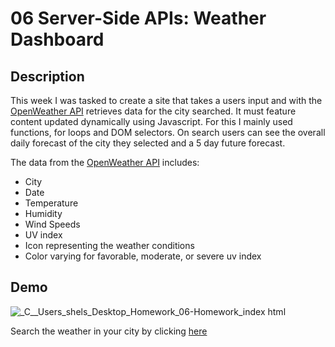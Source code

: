 # 06 Server-Side APIs: Weather Dashboard

## Description 

This week I was tasked to create a site that takes a users input and with the [OpenWeather API](https://openweathermap.org/api) retrieves data for the city searched. It must feature content updated dynamically using Javascript. For this I mainly used functions, for loops and DOM selectors. On search users can see the overall daily forecast of the city they selected and a 5 day future forecast. 

The data from the [OpenWeather API](https://openweathermap.org/api) includes:

* City
* Date
* Temperature
* Humidity
* Wind Speeds
* UV index
* Icon representing the weather conditions
* Color varying for favorable, moderate, or severe uv index

## Demo

![_C__Users_shels_Desktop_Homework_06-Homework_index html](https://user-images.githubusercontent.com/70654835/98632193-d6ac6c00-22d3-11eb-9fbd-36600ef0f1db.png)

Search the weather in your city by clicking [here](https://shellsea31.github.io/Weather_Dashboard/)

